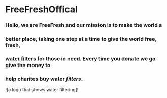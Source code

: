 # FreeFreshOffical
### Hello, we are FreeFresh and our mission is to make the world a
### better place, taking one step at a time to give the world free, fresh,
### water filters for those in need. Every time you donate we go give the money to 
### help charites buy water **_filters_**.
![a logo that shows water filtering]!
